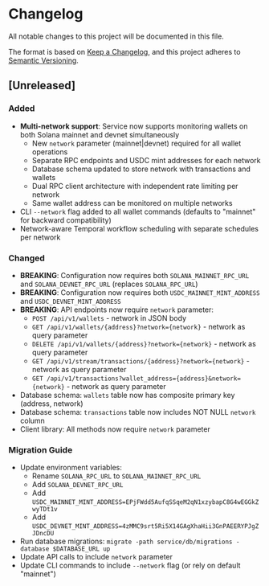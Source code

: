 # Changelog

All notable changes to this project will be documented in this file.

The format is based on [Keep a Changelog](https://keepachangelog.com/en/1.0.0/),
and this project adheres to [Semantic Versioning](https://semver.org/spec/v2.0.0.html).

## [Unreleased]

### Added
- **Multi-network support**: Service now supports monitoring wallets on both Solana mainnet and devnet simultaneously
  - New `network` parameter (mainnet|devnet) required for all wallet operations
  - Separate RPC endpoints and USDC mint addresses for each network
  - Database schema updated to store network with transactions and wallets
  - Dual RPC client architecture with independent rate limiting per network
  - Same wallet address can be monitored on multiple networks
- CLI `--network` flag added to all wallet commands (defaults to "mainnet" for backward compatibility)
- Network-aware Temporal workflow scheduling with separate schedules per network

### Changed
- **BREAKING**: Configuration now requires both `SOLANA_MAINNET_RPC_URL` and `SOLANA_DEVNET_RPC_URL` (replaces `SOLANA_RPC_URL`)
- **BREAKING**: Configuration now requires both `USDC_MAINNET_MINT_ADDRESS` and `USDC_DEVNET_MINT_ADDRESS`
- **BREAKING**: API endpoints now require `network` parameter:
  - `POST /api/v1/wallets` - network in JSON body
  - `GET /api/v1/wallets/{address}?network={network}` - network as query parameter
  - `DELETE /api/v1/wallets/{address}?network={network}` - network as query parameter
  - `GET /api/v1/stream/transactions/{address}?network={network}` - network as query parameter
  - `GET /api/v1/transactions?wallet_address={address}&network={network}` - network as query parameter
- Database schema: `wallets` table now has composite primary key (address, network)
- Database schema: `transactions` table now includes NOT NULL `network` column
- Client library: All methods now require `network` parameter

### Migration Guide
- Update environment variables:
  - Rename `SOLANA_RPC_URL` to `SOLANA_MAINNET_RPC_URL`
  - Add `SOLANA_DEVNET_RPC_URL`
  - Add `USDC_MAINNET_MINT_ADDRESS=EPjFWdd5AufqSSqeM2qN1xzybapC8G4wEGGkZwyTDt1v`
  - Add `USDC_DEVNET_MINT_ADDRESS=4zMMC9srt5Ri5X14GAgXhaHii3GnPAEERYPJgZJDncDU`
- Run database migrations: `migrate -path service/db/migrations -database $DATABASE_URL up`
- Update API calls to include `network` parameter
- Update CLI commands to include `--network` flag (or rely on default "mainnet")
